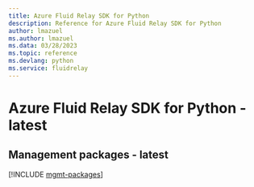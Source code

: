 ```yaml
---
title: Azure Fluid Relay SDK for Python
description: Reference for Azure Fluid Relay SDK for Python
author: lmazuel
ms.author: lmazuel
ms.data: 03/28/2023
ms.topic: reference
ms.devlang: python
ms.service: fluidrelay
---
```

# Azure Fluid Relay SDK for Python - latest

## Management packages - latest
[!INCLUDE [mgmt-packages](fluid-relay-mgmt-index.md)]